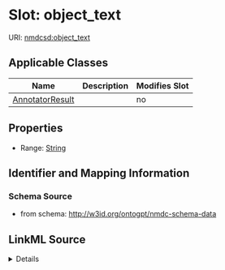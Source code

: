 

# Slot: object_text

URI: [nmdcsd:object_text](http://w3id.org/ontogpt/nmdc-schema-dataobject_text)



<!-- no inheritance hierarchy -->





## Applicable Classes

| Name | Description | Modifies Slot |
| --- | --- | --- |
| [AnnotatorResult](AnnotatorResult.md) |  |  no  |







## Properties

* Range: [String](String.md)





## Identifier and Mapping Information







### Schema Source


* from schema: http://w3id.org/ontogpt/nmdc-schema-data




## LinkML Source

<details>
```yaml
name: object_text
from_schema: http://w3id.org/ontogpt/nmdc-schema-data
rank: 1000
alias: object_text
owner: AnnotatorResult
domain_of:
- AnnotatorResult
range: string

```
</details>